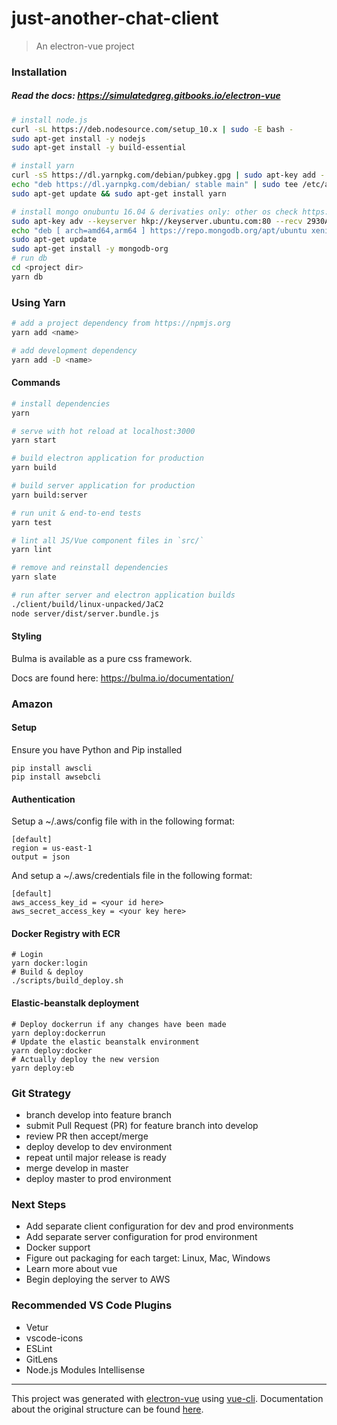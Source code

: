 # just-another-chat-client

> An electron-vue project

### Installation

##### Read the docs: https://simulatedgreg.gitbooks.io/electron-vue

```bash
# install node.js
curl -sL https://deb.nodesource.com/setup_10.x | sudo -E bash -
sudo apt-get install -y nodejs
sudo apt-get install -y build-essential
```

```bash
# install yarn
curl -sS https://dl.yarnpkg.com/debian/pubkey.gpg | sudo apt-key add -
echo "deb https://dl.yarnpkg.com/debian/ stable main" | sudo tee /etc/apt/sources.list.d/yarn.list
sudo apt-get update && sudo apt-get install yarn

# install mongo onubuntu 16.04 & derivaties only: other os check https://docs.mongodb.com/manual/administration/install-community/ for help
sudo apt-key adv --keyserver hkp://keyserver.ubuntu.com:80 --recv 2930ADAE8CAF5059EE73BB4B58712A2291FA4AD5
echo "deb [ arch=amd64,arm64 ] https://repo.mongodb.org/apt/ubuntu xenial/mongodb-org/3.6 multiverse" | sudo tee /etc/apt/sources.list.d/mongodb-org-3.6.list
sudo apt-get update
sudo apt-get install -y mongodb-org
# run db
cd <project dir>
yarn db
```

### Using Yarn

```bash
# add a project dependency from https://npmjs.org
yarn add <name>

# add development dependency
yarn add -D <name>
```

#### Commands

```bash
# install dependencies
yarn

# serve with hot reload at localhost:3000
yarn start

# build electron application for production
yarn build

# build server application for production
yarn build:server

# run unit & end-to-end tests
yarn test

# lint all JS/Vue component files in `src/`
yarn lint

# remove and reinstall dependencies
yarn slate

# run after server and electron application builds
./client/build/linux-unpacked/JaC2
node server/dist/server.bundle.js
```

#### Styling

Bulma is available as a pure css framework.

Docs are found here: https://bulma.io/documentation/

### Amazon

#### Setup

Ensure you have Python and Pip installed

```shell
pip install awscli
pip install awsebcli
```

#### Authentication

Setup a ~/.aws/config file with in the following format:
```
[default]
region = us-east-1
output = json
```
And setup a ~/.aws/credentials file in the following format:
```
[default]
aws_access_key_id = <your id here>
aws_secret_access_key = <your key here>
```

#### Docker Registry with ECR

```shell
# Login
yarn docker:login
# Build & deploy
./scripts/build_deploy.sh
```

#### Elastic-beanstalk deployment

```shell
# Deploy dockerrun if any changes have been made
yarn deploy:dockerrun
# Update the elastic beanstalk environment
yarn deploy:docker
# Actually deploy the new version
yarn deploy:eb
```

### Git Strategy
- branch develop into feature branch
- submit Pull Request (PR) for feature branch into develop
- review PR then accept/merge
- deploy develop to dev environment
- repeat until major release is ready
- merge develop in master
- deploy master to prod environment

### Next Steps
- Add separate client configuration for dev and prod environments
- Add separate server configuration for prod environment
- Docker support
- Figure out packaging for each target: Linux, Mac, Windows
- Learn more about vue
- Begin deploying the server to AWS


### Recommended VS Code Plugins
- Vetur
- vscode-icons
- ESLint
- GitLens
- Node.js Modules Intellisense

---

This project was generated with [electron-vue](https://github.com/SimulatedGREG/electron-vue) using [vue-cli](https://github.com/vuejs/vue-cli). Documentation about the original structure can be found [here](https://simulatedgreg.gitbooks.io/electron-vue/content/index.html).


